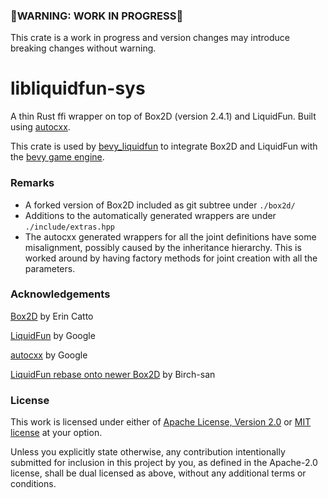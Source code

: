 ### 🚨WARNING: WORK IN PROGRESS🚨
This crate is a work in progress and version changes may introduce breaking changes without warning.

# libliquidfun-sys
A thin Rust ffi wrapper on top of Box2D (version 2.4.1) and LiquidFun. Built using [autocxx](https://github.com/google/autocxx).

This crate is used by [bevy_liquidfun](https://github.com/mmatvein/bevy_liquidfun) to integrate Box2D and LiquidFun with the [bevy game engine](https://github.com/bevyengine/bevy).

### Remarks
- A forked version of Box2D included as git subtree under `./box2d/`
- Additions to the automatically generated wrappers are under `./include/extras.hpp`
- The autocxx generated wrappers for all the joint definitions have some misalignment, possibly caused by the inheritance hierarchy. This is worked around by having factory methods for joint creation with all the parameters.

### Acknowledgements
[Box2D](https://github.com/erincatto/box2d) by Erin Catto

[LiquidFun](https://github.com/google/liquidfun) by Google

[autocxx](https://github.com/google/autocxx) by Google

[LiquidFun rebase onto newer Box2D](https://github.com/Birch-san/box2d/tree/liquidfun-rebase) by Birch-san

### License

This work is licensed under either of [Apache License, Version 2.0](https://github.com/mmatvein/libliquidfun-sys/blob/main/LICENSE-APACHE) or [MIT license](https://github.com/mmatvein/libliquidfun-sys/blob/main/LICENSE-MIT) at your option.

Unless you explicitly state otherwise, any contribution intentionally submitted for inclusion in this project by you, as defined in the Apache-2.0 license, shall be dual licensed as above, without any additional terms or conditions.